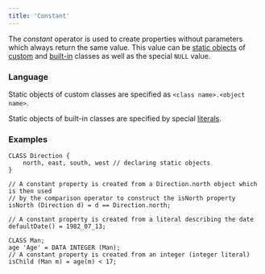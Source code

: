 ```yaml
---
title: 'Constant'
---
```


The *constant* operator is used to create properties without parameters which always return the same value. This value can be [static objects](Static_objects.md) of [custom](User_classes.md) and [built-in](Built-in_classes.md) classes as well as the special `NULL` value. 

### Language

Static objects of custom classes are specified as `<class name>.<object name>`.

Static objects of built-in classes are specified by special [literals](Literals.md).

### Examples

```lsf
CLASS Direction {
    north, east, south, west // declaring static objects
}

// A constant property is created from a Direction.north object which is then used 
// by the comparison operator to construct the isNorth property
isNorth (Direction d) = d == Direction.north;  

// A constant property is created from a literal describing the date
defaultDate() = 1982_07_13;                         

CLASS Man;
age 'Age' = DATA INTEGER (Man);
// A constant property is created from an integer (integer literal)
isChild (Man m) = age(m) < 17;                        
```

  
